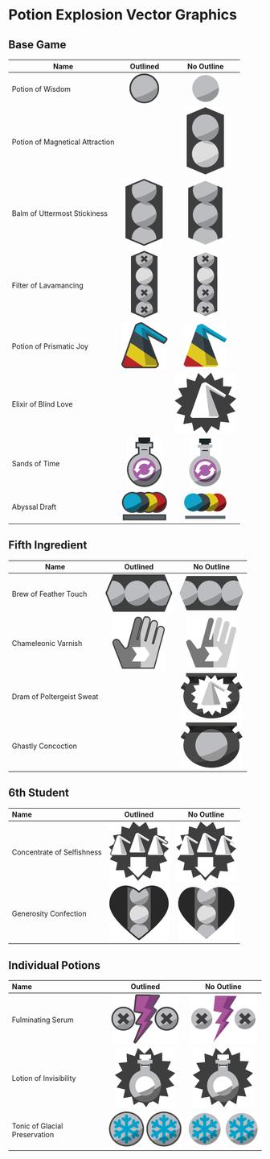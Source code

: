 <!-- <style>
 body { background-color: white; }
 
 table,thead,tbody,tr,th,td {
 border-color: lightgray !important;
 border-left: none !important; 
 border-right: none !important;
 vertical-align: center;
 }

 img { max-height: 128px; max-width: 128px; zoom: 2; }
 
 h1,h2,h3,h4,td,th { color: rgb(62,62,62); }
</style>
-->

# Potion Explosion Vector Graphics 

## Base Game

| Name                            |                                             Outlined                                              |                                                               No Outline                                                                |
|---------------------------------|:-------------------------------------------------------------------------------------------------:|:---------------------------------------------------------------------------------------------------------------------------------------:|
| Potion of Wisdom                |                 ![Potion of Wisdom](optimized/base%20game/potion%20of%20wisdom.svg)                  |                   ![Potion of Wisdom (No Outline)](optimized/base%20game/potion%20of%20wisdom%20-%20no%20outline.svg)                   |
| Potion of Magnetical Attraction |                                                                                                   |                    ![Potion of Magnetical Attraction](optimized/base%20game/potion%20of%20magnetical%20attraction.svg)                     |
| Balm of Uttermost Stickiness    |   ![Balm of Uttermost Stickiness](optimized/base%20game/balm%20of%20uttermost%20stickiness.svg)   |    ![Balm of Uttermost Stickiness (No Outline)](optimized%2Fbase%20game%2Fbalm%20of%20uttermost%20stickiness%20-%20no%20outline.svg)    |
| Filter of Lavamancing           |         ![Filter of Lavamancing](optimized%2Fbase%20game%2Ffilter%20of%20lavamancing.svg)         |            ![Filter of Lavamancing (No Outline)](optimized%2Fbase%20game%2Ffilter%20of%20lavamancing%20-%20no%20outline.svg)            |
| Potion of Prismatic Joy         |      ![Potion of Prismatic Joy](optimized%2Fbase%20game%2Fpotion%20of%20prismatic%20joy.svg)      |         ![Potion of Prismatic Joy (No Outline)](optimized%2Fbase%20game%2Fpotion%20of%20prismatic%20joy%20-%20no%20outline.svg)         |
| Elixir of Blind Love            |                                                                                                   |                            ![Elixir of Blind Love](optimized%2Fbase%20game%2Felixir%20of%20blind%20love.svg)                            |
| Sands of Time                   |                 ![Sands of Time](optimized%2Fbase%20game%2Fsands%20of%20time.svg)                 |                    ![Sands of Time (No Outline)](optimized%2Fbase%20game%2Fsands%20of%20time%20-%20no%20outline.svg)                    |
| Abyssal Draft                   |                  ![Abyssal Draft](optimized%2Fbase%20game%2Fabyssal%20draft.svg)                  |                     ![Abyssal Draft (No Outline)](optimized%2Fbase%20game%2Fabyssal%20draft%20-%20no%20outline.svg)                     |


## Fifth Ingredient

| Name                      |                                          Outlined                                          |                                                         No Outline                                                         |
|---------------------------|:------------------------------------------------------------------------------------------:|:--------------------------------------------------------------------------------------------------------------------------:|
| Brew of Feather Touch     | ![Brew of Feather Touch](optimized%2Ffifth%20ingredient%2Fbrew%20of%20feather%20touch.svg) | ![Brew of Feather Touch (No Outline)](optimized%2Ffifth%20ingredient%2Fbrew%20of%20feather%20touch%20-%20no%20outline.svg) |
| Chameleonic Varnish       |     ![Chameleonic Varnish](optimized%2Ffifth%20ingredient%2Fchameleonic%20varnish.svg)     |     ![Chameleonic Varnish (No Outline)](optimized%2Ffifth%20ingredient%2Fchameleonic%20varnish%20-%20no%20outline.svg)     |
| Dram of Poltergeist Sweat |                                                                                            |             ![Drqm of Poltergeist Sweat](optimized%2Ffifth%20ingredient%2Fdram%20of%20poltergeist%20sweat.svg)             | ![dram of poltergeist sweat.svg](optimized%2Ffifth%20ingredient%2Fdram%20of%20poltergeist%20sweat.svg)
| Ghastly Concoction        |                                                                                            |                      ![Ghastly Concoction](optimized%2Ffifth%20ingredient%2Fghastly%20concoction.svg)                      |


## 6th Student

| Name                       |                                           Outlined                                            |                                                          No Outline                                                           |
|:---------------------------|:---------------------------------------------------------------------------------------------:|:-----------------------------------------------------------------------------------------------------------------------------:|
| Concentrate of Selfishness | ![Concentrate of Selfishness](optimized%2F6th%20student%2Fconcentrate%20of%20selfishness.svg) | ![Concentrate of Selfishness (No Outline)](optimized%2F6th%20student%2Fconcentrate%20of%20selfishness%20-%20no%20outline.svg) |
| Generosity Confection      |       ![Generosity Confection](optimized%2F6th%20student%2Fgenerosity%20confection.svg)       |             ![Generosity Confection](optimized%2F6th%20student%2Fgenerosity%20confection%20-%20no%20outline.svg)              |

## Individual Potions

| Name                          |                                              Outlined                                              |                                                             No Outline                                                             |
|:------------------------------|:--------------------------------------------------------------------------------------------------:|:----------------------------------------------------------------------------------------------------------------------------------:|
| Fulminating Serum             |               ![Fulminating Serum](optimized%2Findividual%2Ffulminating%20serum.svg)               |               ![Fulminating Serum (No Outline)](optimized%2Findividual%2Ffulminating%20serum%20-%20no%20outline.svg)               |
| Lotion of Invisibility        |         ![Lotion of Invisibility](optimized%2Findividual%2Flotion%20of%20invisibility.svg)         |         ![Lotion of Invisibility (No Outline)](optimized%2Findividual%2Flotion%20of%20invisibility%20-%20no%20outline.svg)         |
| Tonic of Glacial Preservation | ![Tonic of Glacial Preservation](optimized%2Findividual%2Ftonic%20of%20glacial%20preservation.svg) | ![Tonic of Glacial Preservation (No Outline)](optimized%2Findividual%2Ftonic%20of%20glacial%20preservation%20-%20no%20outline.svg) |
